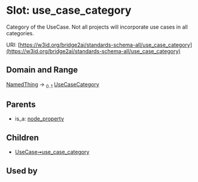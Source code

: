 
# Slot: use_case_category

Category of the UseCase. Not all projects will incorporate use cases in all categories.

URI: [https://w3id.org/bridge2ai/standards-schema-all/use_case_category](https://w3id.org/bridge2ai/standards-schema-all/use_case_category)


## Domain and Range

[NamedThing](NamedThing.md) &#8594;  <sub>0..1</sub> [UseCaseCategory](UseCaseCategory.md)

## Parents

 *  is_a: [node_property](node_property.md)

## Children

 *  [UseCase➞use_case_category](UseCase_use_case_category.md)

## Used by

